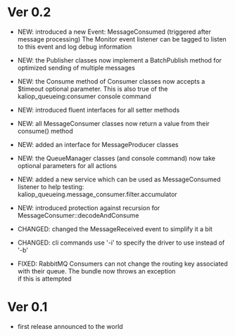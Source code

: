 
# Ver 0.2

* NEW: introduced a new Event: MessageConsumed (triggered after message processing)
       The Monitor event listener can be tagged to listen to this event and log debug information

* NEW: the Publisher classes now implement a BatchPublish method for optimized sending of multiple messages

* NEW: the Consume method of Consumer classes now accepts a $timeout optional parameter.
       This is also true of the kaliop_queueing:consumer console command 

* NEW: introduced fluent interfaces for all setter methods

* NEW: all MessageConsumer classes now return a value from their consume() method  

* NEW: added an interface for MessageProducer classes

* NEW: the QueueManager classes (and console command) now take optional parameters for all actions

* NEW: added a new service which can be used as MessageConsumed listener to help testing: kaliop_queueing.message_consumer.filter.accumulator 

* NEW: introduced protection against recursion for MessageConsumer::decodeAndConsume

* CHANGED: changed the MessageReceived event to simplify it a bit

* CHANGED: cli commands use '-i' to specify the driver to use instead of '-b'

* FIXED: RabbitMQ Consumers can not change the routing key associated with their queue. The bundle now throws an exception  
         if this is attempted


# Ver 0.1

* first release announced to the world
